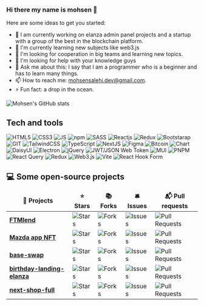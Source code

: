 ### Hi there my name is mohsen 👋

<!--
**mohsen-salehi/mohsen-salehi** is a ✨ _special_ ✨ repository because its `README.md` (this file) appears on your GitHub profile.
-->
Here are some ideas to get you started:

- 🔭 I am currently working on elanza admin panel projects and a startup with a group of the best in the blockchain platform.
- 🌱 I'm currently learning new subjects like web3.js
- 👯 I'm looking for cooperation in big teams and learning new topics.
- 🤔 I'm looking for help with your knowledge guys
- 💬 Ask me about this: I say that I am a programmer who is a beginner and has to learn many things.
- 📫 How to reach me: mohsensalehi.dev@gmail.com.
- ⚡ Fun fact: a drop in the ocean.

![Mohsen's GitHub stats](https://github-readme-stats.vercel.app/api?username=mohsen-salehi&show_icons=true&theme=radical)
## Tech and tools
<div>
 <img alt="HTML5" src="https://img.shields.io/badge/html5-%23E34F26.svg?style=for-the-badge&logo=html5&logoColor=white"/> 
 <img alt="CSS3" src="https://img.shields.io/badge/CSS3-1572B6?style=for-the-badge&logo=css3&logoColor=white"/> 
 <img alt="JS" src="https://img.shields.io/badge/JavaScript-323330?style=for-the-badge&logo=javascript&logoColor=F7DF1E"/>  
 <img alt="npm" src="https://img.shields.io/badge/NPM-%23000000.svg?style=for-the-badge&logo=npm&logoColor=white"/>  
 <img alt="SASS" src="https://img.shields.io/badge/SASS-hotpink.svg?style=for-the-badge&logo=SASS&logoColor=white"/>  
 <img alt="Reactjs" src="https://img.shields.io/badge/React-20232A?style=for-the-badge&logo=react&logoColor=61DAFB"/>  
 <img alt="Redux" src="https://img.shields.io/badge/redux-%23593d88.svg?style=for-the-badge&logo=redux&logoColor=white"/>  
 <img alt="Bootstarap" src="https://img.shields.io/badge/Bootstrap-563D7C?style=for-the-badge&logo=bootstrap&logoColor=white"/> 
 <img alt="GIT" src="https://img.shields.io/badge/Git-F05032?style=for-the-badge&logo=git&logoColor=white"/>
 <img alt="TailwindCSS" src="https://img.shields.io/badge/tailwindcss-%2338B2AC.svg?style=for-the-badge&logo=tailwind-css&logoColor=white"/>
 <img alt="TypeScript" src="https://img.shields.io/badge/typescript-%23007ACC.svg?style=for-the-badge&logo=typescript&logoColor=white"/>
 <img alt="NextJS" src="https://img.shields.io/badge/Next-black?style=for-the-badge&logo=next.js&logoColor=white"/>
 <img alt="Figma" src="https://img.shields.io/badge/figma-%23F24E1E.svg?style=for-the-badge&logo=figma&logoColor=white"/>
 <img alt="Bitcoin" src="https://img.shields.io/badge/Bitcoin-000?style=for-the-badge&logo=bitcoin&logoColor=white"/>
 <img alt="Chart" src="https://img.shields.io/badge/chart.js-F5788D.svg?style=for-the-badge&logo=chart.js&logoColor=white"/>
 <img alt="DaisyUI" src="https://img.shields.io/badge/daisyui-5A0EF8?style=for-the-badge&logo=daisyui&logoColor=white"/>
 <img alt="Electron" src="https://img.shields.io/badge/Electron-191970?style=for-the-badge&logo=Electron&logoColor=white"/>
 <img alt="jQuery" src="https://img.shields.io/badge/jquery-%230769AD.svg?style=for-the-badge&logo=jquery&logoColor=white"/>
 <img alt="JWT/JSON Web Token	" src="https://img.shields.io/badge/JWT-black?style=for-the-badge&logo=JSON%20web%20tokens"/>
 <img alt="MUI" src="https://img.shields.io/badge/MUI-%230081CB.svg?style=for-the-badge&logo=mui&logoColor=white"/>
 <img alt="PNPM" src="https://img.shields.io/badge/pnpm-%234a4a4a.svg?style=for-the-badge&logo=pnpm&logoColor=f69220"/>
 <img alt="React Query" src="https://img.shields.io/badge/-React%20Query-FF4154?style=for-the-badge&logo=react%20query&logoColor=white"/>
 <img alt="Redux" src="https://img.shields.io/badge/redux-%23593d88.svg?style=for-the-badge&logo=redux&logoColor=white"/>
 <img alt="Web3.js" src="https://img.shields.io/badge/web3.js-F16822?style=for-the-badge&logo=web3.js&logoColor=white"/>
 <img alt="Vite" src="https://img.shields.io/badge/vite-%23646CFF.svg?style=for-the-badge&logo=vite&logoColor=white)"/>
 <img alt="React Hook Form" src="https://img.shields.io/badge/React%20Hook%20Form-%23EC5990.svg?style=for-the-badge&logo=reacthookform&logoColor=white"/>
</div>

## 💻 Some open-source projects

<table>
  <thead align="center">
    <tr border: none;>
      <td><b>🎁 Projects</b></td>
      <td><b>⭐ Stars</b></td>
      <td><b>📚 Forks</b></td>
      <td><b>🛎 Issues</b></td>
      <td><b>📬 Pull requests</b></td>
    </tr>
  </thead>
  <tbody>
    <tr>
      <td><a href="https://github.com/mohsen-salehi/FTLend"><b>FTMlend</b></a></td>
      <td><img alt="Stars" src="https://img.shields.io/github/stars/mohsen-salehi/FTLend?style=flat-square&labelColor=343b41"/></td>
      <td><img alt="Forks" src="https://img.shields.io/github/forks/mohsen-salehi/FTLend?style=flat-square&labelColor=343b41"/></td>
      <td><img alt="Issues" src="https://img.shields.io/github/issues/mohsen-salehi/FTLend?style=flat-square&labelColor=343b41"/></td>
      <td><img alt="Pull Requests" src="https://img.shields.io/github/issues-pr/mohsen-salehi/FTLend?style=flat-square&labelColor=343b41"/></td>
    </tr>
    <tr>
      <td><a href="https://github.com/mohsen-salehi/mazda-app-nft"><b>Mazda app NFT</b></a></td>
      <td><img alt="Stars" src="https://img.shields.io/github/stars/mohsen-salehi/mazda-app-nft?style=flat-square&labelColor=343b41"/></td>
      <td><img alt="Forks" src="https://img.shields.io/github/forks/mohsen-salehi/mazda-app-nft?style=flat-square&labelColor=343b41"/></td>
      <td><img alt="Issues" src="https://img.shields.io/github/issues/mohsen-salehi/mazda-app-nft?style=flat-square&labelColor=343b41"/></td>
      <td><img alt="Pull Requests" src="https://img.shields.io/github/issues-pr/mohsen-salehi/mazda-app-nft?style=flat-square&labelColor=343b41"/></td>
    </tr>
    <tr>
      <td><a href="https://github.com/mohsen-salehi/base-swap"><b>base-swap</b></a></td>
      <td><img alt="Stars" src="https://img.shields.io/github/stars/mohsen-salehi/base-swap?style=flat-square&labelColor=343b41"/></td>
      <td><img alt="Forks" src="https://img.shields.io/github/forks/mohsen-salehi/base-swap?style=flat-square&labelColor=343b41"/></td>
      <td><img alt="Issues" src="https://img.shields.io/github/issues/mohsen-salehi/base-swap?style=flat-square&labelColor=343b41"/></td>
      <td><img alt="Pull Requests" src="https://img.shields.io/github/issues-pr/mohsen-salehi/base-swap?style=flat-square&labelColor=343b41"/></td>
    </tr>
    <tr>
      <td><a href="https://github.com/mohsen-salehi/birthday-landing-frontend"><b>birthday-landing-elanza</b></a></td>
      <td><img alt="Stars" src="https://img.shields.io/github/stars/mohsen-salehi/birthday-landing-frontend?style=flat-square&labelColor=343b41"/></td>
      <td><img alt="Forks" src="https://img.shields.io/github/forks/mohsen-salehi/birthday-landing-frontend?style=flat-square&labelColor=343b41"/></td>
      <td><img alt="Issues" src="https://img.shields.io/github/issues/mohsen-salehi/birthday-landing-frontend?style=flat-square&labelColor=343b41"/></td>
      <td><img alt="Pull Requests" src="https://img.shields.io/github/issues-pr/mohsen-salehi/birthday-landing-frontend?style=flat-square&labelColor=343b41"/></td>
    </tr>
    <tr>
      <td><a href="https://github.com/mohsen-salehi/next-shop-full"><b>next-shop-full</b></a></td>
      <td><img alt="Stars" src="https://img.shields.io/github/stars/mohsen-salehi/next-shop-full?style=flat-square&labelColor=343b41"/></td>
      <td><img alt="Forks" src="https://img.shields.io/github/forks/mohsen-salehi/next-shop-full?style=flat-square&labelColor=343b41"/></td>
      <td><img alt="Issues" src="https://img.shields.io/github/issues/mohsen-salehi/next-shop-full?style=flat-square&labelColor=343b41"/></td>
      <td><img alt="Pull Requests" src="https://img.shields.io/github/issues-pr/mohsen-salehi/next-shop-full?style=flat-square&labelColor=343b41"/></td>
    </tr>
  </tbody>
</table>

